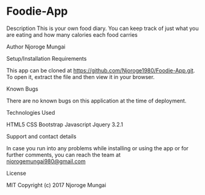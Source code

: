 # Foodie-App

Description
This is your own food diary. You can keep track of just what you are eating and how many calories each food carries

Author
Njoroge Mungai

Setup/Installation Requirements

This app can be cloned at https://github.com/Njoroge1980/Foodie-App.git. To open it, extract the file and then view it in your browser.

Known Bugs

There are no known bugs on this application at the time of deployment.

Technologies Used

HTML5 CSS Bootstrap Javascript Jquery 3.2.1

Support and contact details

In case you run into any problems while installing or using the app or for further comments, you can reach the team at njorogemungai980@gmail.com

License

MIT Copyright (c) 2017 Njoroge Mungai

